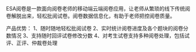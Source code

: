 ESA阅卷是一款面向阅卷老师的移动端云端阅卷应用，让老师从繁琐的线下传统阅卷解脱出来，轻松批阅试卷。阅卷数据信息化，有助于老师把控阅卷质量。

产品优势：
1、随时随地轻松批阅试卷
2、实时统计阅卷进度及各个题块的阅卷分数情况
3、支持随时回评试卷修改分数
4、对考生试卷支持多种阅卷处理，包括试评、正评、仲裁卷处理
